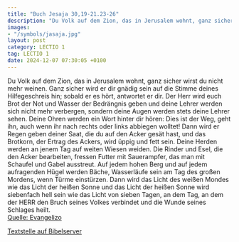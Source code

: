 ```yaml
---
title: "Buch Jesaja 30,19-21.23-26"
description: "Du Volk auf dem Zion, das in Jerusalem wohnt, ganz sicher wirst du nicht mehr weinen. Ganz sicher wird er dir gnädig sein auf die Stimme deines Hilfegeschreis hin; sobald er es hört, antwortet er dir. Der Herr wird euch Brot der Not und Wasser der Bedrängnis geben und deine Lehre...."
images:
- "/symbols/jasaja.jpg"
layout: post
category: LECTIO 1
tag: LECTIO 1
date: 2024-12-07 07:30:05 +0100
---
```

Du Volk auf dem Zion, das in Jerusalem wohnt, ganz sicher wirst du nicht mehr weinen. Ganz sicher wird er dir gnädig sein auf die Stimme deines Hilfegeschreis hin; sobald er es hört, antwortet er dir.
Der Herr wird euch Brot der Not und Wasser der Bedrängnis geben und deine Lehrer werden sich nicht mehr verbergen, sondern deine Augen werden stets deine Lehrer sehen.<!--more-->
Deine Ohren werden ein Wort hinter dir hören: Dies ist der Weg, geht ihn, auch wenn ihr nach rechts oder links abbiegen wolltet!
Dann wird er Regen geben deiner Saat, die du auf den Acker gesät hast, und das Brotkorn, der Ertrag des Ackers, wird üppig und fett sein. Deine Herden werden an jenem Tag auf weiten Wiesen weiden.
Die Rinder und Esel, die den Acker bearbeiten, fressen Futter mit Sauerampfer, das man mit Schaufel und Gabel ausstreut.
Auf jedem hohen Berg und auf jedem aufragenden Hügel werden Bäche, Wasserläufe sein am Tag des großen Mordens, wenn Türme einstürzen.
Dann wird das Licht des weißen Mondes wie das Licht der heißen Sonne und das Licht der heißen Sonne wird siebenfach hell sein wie das Licht von sieben Tagen, an dem Tag, an dem der HERR den Bruch seines Volkes verbindet und die Wunde seines Schlages heilt.<br>
[Quelle: Evangelizo](https://evangeliumtagfuertag.org/DE/gospel)

[Textstelle auf Bibelserver](https://www.bibleserver.com/EU/Jesaja30,19-21.23-26)
